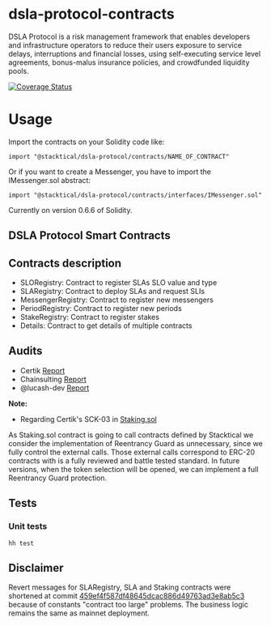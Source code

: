 # dsla-protocol-contracts

DSLA Protocol is a risk management framework that enables developers and infrastructure operators to reduce their users exposure to service delays, interruptions and financial losses, using self-executing service level agreements, bonus-malus insurance policies, and crowdfunded liquidity pools.

[![Coverage Status](https://coveralls.io/repos/github/Stacktical/stacktical-dsla-contracts/badge.svg)](https://coveralls.io/github/Stacktical/stacktical-dsla-contracts)

# Usage

Import the contracts on your Solidity code like:
```
import "@stacktical/dsla-protocol/contracts/NAME_OF_CONTRACT"
```

Or if you want to create a Messenger, you have to import the IMessenger.sol abstract:
```
import "@stacktical/dsla-protocol/contracts/interfaces/IMessenger.sol"
```

Currently on version 0.6.6 of Solidity.

## DSLA Protocol Smart Contracts
## Contracts description
* SLORegistry: Contract to register SLAs SLO value and type
* SLARegistry: Contract to deploy SLAs and request SLIs
* MessengerRegistry: Contract to register new messengers
* PeriodRegistry: Contract to register new periods
* StakeRegistry: Contract to register stakes
* Details: Contract to get details of multiple contracts

## Audits

* Certik [Report](https://www.certik.org/projects/stacktical)
* Chainsulting [Report](https://github.com/chainsulting/Smart-Contract-Security-Audits/blob/master/Stacktical/02_Smart%20Contract%20Audit_Stacktical_DSLA_Protocol.pdf)
* @lucash-dev [Report](https://storage.googleapis.com/stacktical-public/audits/audit1v2.pdf)

**Note:**

* Regarding Certik's SCK-03 in [Staking.sol](contracts/Staking.sol)

As Staking.sol contract is going to call contracts defined by Stacktical we consider the implementation of Reentrancy Guard as unnecessary, since we fully control the external calls.
Those external calls correspond to ERC-20 contracts with is a fully reviewed and battle tested standard.
In future versions, when the token selection will be opened, we can implement a full Reentrancy Guard protection.

## Tests

### Unit tests

`hh test`

## Disclaimer

Revert messages for SLARegistry, SLA and Staking contracts were shortened at commit [459ef4f587df48645dcac886d49763ad3e8ab5c3](https://github.com/Stacktical/dsla-protocol-contracts/commit/459ef4f587df48645dcac886d49763ad3e8ab5c3) because of constants "contract too large" problems.
The business logic remains the same as mainnet deployment.
